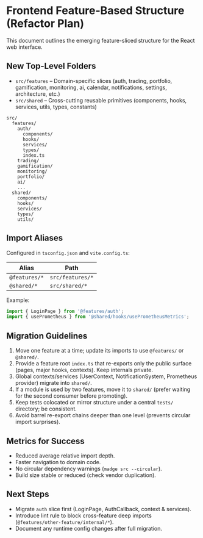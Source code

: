 # Frontend Feature-Based Structure (Refactor Plan)

This document outlines the emerging feature-sliced structure for the React web interface.

## New Top-Level Folders

- `src/features` – Domain-specific slices (auth, trading, portfolio, gamification, monitoring, ai, calendar, notifications, settings, architecture, etc.)
- `src/shared` – Cross-cutting reusable primitives (components, hooks, services, utils, types, constants)

```text
src/
  features/
    auth/
      components/
      hooks/
      services/
      types/
      index.ts
    trading/
    gamification/
    monitoring/
    portfolio/
    ai/
    ...
  shared/
    components/
    hooks/
    services/
    types/
    utils/
```

## Import Aliases

Configured in `tsconfig.json` and `vite.config.ts`:

| Alias | Path |
|-------|------|
| `@features/*` | `src/features/*` |
| `@shared/*`   | `src/shared/*`   |

Example:

```ts
import { LoginPage } from '@features/auth';
import { usePrometheus } from '@shared/hooks/usePrometheusMetrics';
```

## Migration Guidelines

1. Move one feature at a time; update its imports to use `@features/` or `@shared/`.
2. Provide a feature root `index.ts` that re-exports only the public surface (pages, major hooks, contexts). Keep internals private.
3. Global contexts/services (UserContext, NotificationSystem, Prometheus provider) migrate into `shared/`.
4. If a module is used by two features, move it to `shared/` (prefer waiting for the second consumer before promoting).
5. Keep tests colocated or mirror structure under a central `tests/` directory; be consistent.
6. Avoid barrel re-export chains deeper than one level (prevents circular import surprises).

## Metrics for Success

- Reduced average relative import depth.
- Faster navigation to domain code.
- No circular dependency warnings (`madge src --circular`).
- Build size stable or reduced (check vendor duplication).

## Next Steps

- Migrate `auth` slice first (LoginPage, AuthCallback, context & services).
- Introduce lint rule to block cross-feature deep imports (`@features/other-feature/internal/*`).
- Document any runtime config changes after full migration.

